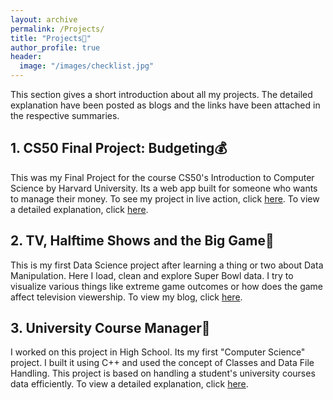 ```yaml
---
layout: archive
permalink: /Projects/
title: "Projects📂"
author_profile: true
header:
  image: "/images/checklist.jpg"
---
```


This section gives a short introduction about all my projects. The detailed explanation have been posted as blogs and the links have been attached in the respective summaries.

## 1. CS50 Final Project: Budgeting💰
This was my Final Project for the course CS50's Introduction to Computer Science
by Harvard University. Its a web app built for someone who wants to manage their money.
To see my project in live action, click [here](https://youtu.be/_hMlUxm6W6I). To view a detailed explanation, click [here](https://devanshu125.github.io/budgeting/).

## 2. TV, Halftime Shows and the Big Game🏈
This is my first Data Science project after learning a thing or two about Data Manipulation. Here I load, clean and explore Super Bowl data. I try to visualize various things like extreme game outcomes or how does the game affect television viewership. To view my blog, click [here](https://devanshu125.github.io/superbowl/).


## 3. University Course Manager📝
I worked on this project in High School. Its my first "Computer Science" project. I built it using C++ and used the concept of Classes and Data File Handling. This project is based on handling a student's university courses data efficiently. To view a detailed explanation, click [here](https://devanshu125.github.io/ucm/).
